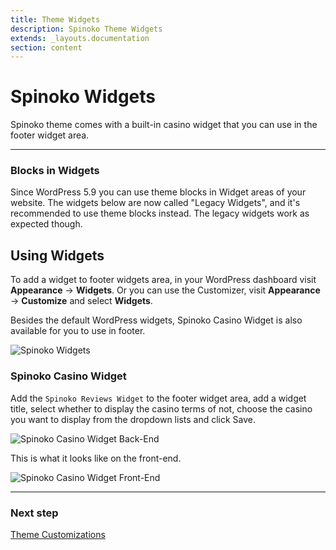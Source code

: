 ```yaml
---
title: Theme Widgets
description: Spinoko Theme Widgets
extends: _layouts.documentation
section: content
---
```


# Spinoko Widgets

Spinoko theme comes with a built-in casino widget that you can use in the footer widget area.

---

### Blocks in Widgets

Since WordPress 5.9 you can use theme blocks in Widget areas of your website. The widgets below are now called "Legacy Widgets", and it's recommended to use theme blocks instead.
The legacy widgets work as expected though.

## Using Widgets

To add a widget to footer widgets area, in your WordPress dashboard visit **Appearance** &#8594; **Widgets**.
Or you can use the Customizer, visit **Appearance** &#8594; **Customize** and select **Widgets**.

Besides the default WordPress widgets, Spinoko Casino Widget is also available for you to use in footer.

![Spinoko Widgets](https://media.dinomatic.com/images/docs/spinoko/spinoko-widgets.png)

### Spinoko Casino Widget

Add the <code>Spinoko Reviews Widget</code> to the footer widget area, add a widget title, select whether to display the casino terms of not, choose the casino you want to display from the dropdown lists and click Save.

![Spinoko Casino Widget Back-End](https://media.dinomatic.com/images/docs/spinoko/spinoko-casino-widget-admin.png)

This is what it looks like on the front-end.

![Spinoko Casino Widget Front-End](https://media.dinomatic.com/images/docs/spinoko/spinoko-casino-widget-frontend.png)

---

### Next step

[Theme Customizations](/docs/spinoko/customizations/)
